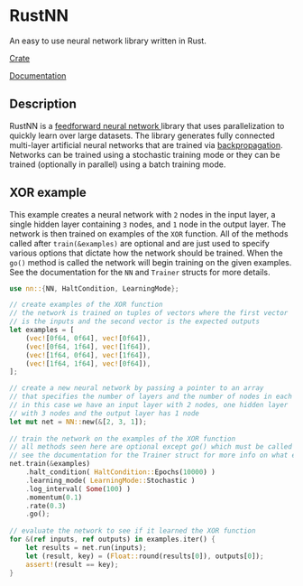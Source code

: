 # RustNN
An easy to use neural network library written in Rust.

[Crate](https://crates.io/crates/nn)
  
[Documentation]()

## Description
RustNN is a [feedforward neural network ](http://en.wikipedia.org/wiki/Feedforward_neural_network)
library that uses parallelization to quickly learn over large datasets. The library
generates fully connected multi-layer artificial neural networks that
are trained via [backpropagation](http://en.wikipedia.org/wiki/Backpropagation).
Networks can be trained using a stochastic training mode or they
can be trained (optionally in parallel) using a batch training mode.

## XOR example

This example creates a neural network with `2` nodes in the input layer,
a single hidden layer containing `3` nodes, and `1` node in the output layer.
The network is then trained on examples of the `XOR` function. All of the
methods called after `train(&examples)` are optional and are just used
to specify various options that dictate how the network should be trained.
When the `go()` method is called the network will begin training on the
given examples. See the documentation for the `NN` and `Trainer` structs
for more details.

```rust
use nn::{NN, HaltCondition, LearningMode};

// create examples of the XOR function
// the network is trained on tuples of vectors where the first vector
// is the inputs and the second vector is the expected outputs
let examples = [
    (vec![0f64, 0f64], vec![0f64]),
    (vec![0f64, 1f64], vec![1f64]),
    (vec![1f64, 0f64], vec![1f64]),
    (vec![1f64, 1f64], vec![0f64]),
];

// create a new neural network by passing a pointer to an array
// that specifies the number of layers and the number of nodes in each layer
// in this case we have an input layer with 2 nodes, one hidden layer
// with 3 nodes and the output layer has 1 node
let mut net = NN::new(&[2, 3, 1]);
    
// train the network on the examples of the XOR function
// all methods seen here are optional except go() which must be called to begin training
// see the documentation for the Trainer struct for more info on what each method does
net.train(&examples)
    .halt_condition( HaltCondition::Epochs(10000) )
    .learning_mode( LearningMode::Stochastic )
    .log_interval( Some(100) )
    .momentum(0.1)
    .rate(0.3)
    .go();
    
// evaluate the network to see if it learned the XOR function
for &(ref inputs, ref outputs) in examples.iter() {
    let results = net.run(inputs);
    let (result, key) = (Float::round(results[0]), outputs[0]);
    assert!(result == key);
}
```